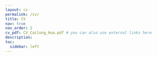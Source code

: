 ```yaml
---
layout: cv
permalink: /cv/
title: CV
nav: true
nav_order: 2
cv_pdf: CV_Cailong_Hua.pdf # you can also use external links here
description: 
toc:
  sidebar: left
---
```

